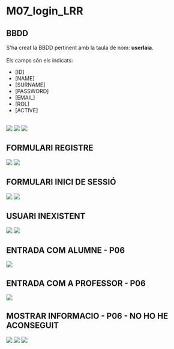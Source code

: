 # M07_login_LRR

## BBDD

S'ha creat la BBDD pertinent amb la taula de nom: **userlaia**. 
<br><br>
Els camps són els indicats: 
* [ID]
* [NAME]
* [SURNAME]
* [PASSWORD]
* [EMAIL]
* [ROL]
* [ACTIVE]
<br>
<img src="https://i.imgur.com/ITzvFk2.png">
<img src="https://i.imgur.com/BqppIk0.png">
<img src="https://i.imgur.com/FyyU7Ot.png">

## FORMULARI REGISTRE
<img src="https://i.imgur.com/n8J4aQx.png">
<img src="https://i.imgur.com/K3bUAou.png">

## FORMULARI INICI DE SESSIÓ
<img src="https://i.imgur.com/Dg8hL62.png">
<img src="https://i.imgur.com/wf3SSFO.png">

## USUARI INEXISTENT
<img src="https://i.imgur.com/B8EkREe.png">
<img src="https://i.imgur.com/FAwaa5B.png">

## ENTRADA COM ALUMNE - P06
<img src="https://i.imgur.com/sgjl9fo.png">

## ENTRADA COM A PROFESSOR - P06
<img src="https://i.imgur.com/aK09Io6.png">

## MOSTRAR INFORMACIO - P06 - NO HO HE ACONSEGUIT
<img src="https://i.imgur.com/4nF10zL.png">
<img src="https://i.imgur.com/bsie74J.png">
<img src="https://i.imgur.com/vrcPIYu.png">


